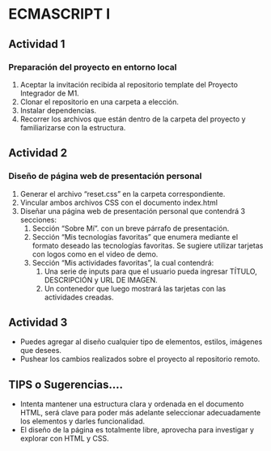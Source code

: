 # ECMASCRIPT I

## Actividad 1

### Preparación del proyecto en entorno local

1. Aceptar la invitación recibida al repositorio template del Proyecto Integrador de M1.
2. Clonar el repositorio en una carpeta a elección.
3. Instalar dependencias.
4. Recorrer los archivos que están dentro de la carpeta del proyecto y familiarizarse con la estructura.

## Actividad 2

### Diseño de página web de presentación personal

1. Generar el archivo “reset.css” en la carpeta correspondiente.
2. Vincular ambos archivos CSS con el documento index.html
3. Diseñar una página web de presentación personal que contendrá 3 secciones:
    1. Sección “Sobre Mí”. con un breve párrafo de presentación.
    2. Sección “Mis tecnologías favoritas” que enumera mediante el formato deseado las tecnologías favoritas. Se sugiere utilizar tarjetas con logos como en el video de demo.
    3. Sección “Mis actividades favoritas”, la cual contendrá:
        1. Una serie de inputs para que el usuario pueda ingresar TÍTULO, DESCRIPCIÓN y URL DE IMAGEN.
        2. Un contenedor que luego mostrará las tarjetas con las actividades creadas.

## Actividad 3

- Puedes agregar al diseño cualquier tipo de elementos, estilos, imágenes que desees.
- Pushear los cambios realizados sobre el proyecto al repositorio remoto.

## TIPS o Sugerencias….

- Intenta mantener una estructura clara y ordenada en el documento HTML, será clave para poder más adelante seleccionar adecuadamente los elementos y darles funcionalidad.
- El diseño de la página es totalmente libre, aprovecha para investigar y explorar con HTML y CSS.